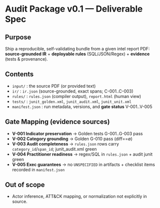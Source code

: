 # Audit Package v0.1 — Deliverable Spec

## Purpose
Ship a reproducible, self-validating bundle from a given intel report PDF: **source-grounded IR** + **deployable rules** (SQL/JSON/Regex) + **evidence** (tests & provenance).

## Contents
- `input/` : the source PDF (or provided text)
- `ir/`    : `ir.json` (source-grounded, exact spans; C-001..C-003)
- `rules/` : `rules.json` (compiler output), `report.html` (human view)
- `tests/` : `junit_golden.xml`, `junit_audit.xml`, `junit_unit.xml`
- `manifest.json` : run metadata, versions, and **gate status** V-001..V-005

## Gate Mapping (evidence sources)
- **V-001 Indicator preservation** → Golden tests G-001..G-003 pass
- **V-002 Category grounding** → Golden G-010 pass (diff==∅)
- **V-003 Audit completeness** → `rules.json` rows carry `category_id`/`span_id`; junit_audit.xml green
- **V-004 Practitioner readiness** → regex/SQL in `rules.json` + audit junit green
- **V-005 Exec guarantees** → no `UNSPECIFIED` in artifacts + checklist items recorded in `manifest.json`

## Out of scope
- Actor inference, ATT&CK mapping, or normalization not explicitly in source.